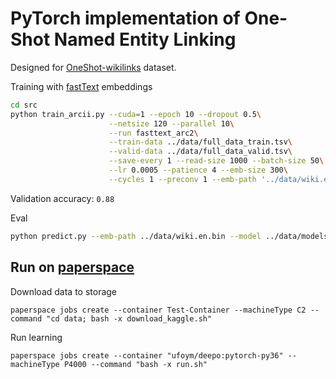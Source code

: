 # PyTorch implementation of One-Shot Named Entity Linking

Designed for [OneShot-wikilinks](https://www.kaggle.com/generall/oneshotwikilinks) dataset.

Training with [fastText](https://fasttext.cc/docs/en/pretrained-vectors.html) embeddings

```bash
cd src
python train_arcii.py --cuda=1 --epoch 10 --dropout 0.5\
                      --netsize 120 --parallel 10\
                      --run fasttext_arc2\
                      --train-data ../data/full_data_train.tsv\
                      --valid-data ../data/full_data_valid.tsv\
                      --save-every 1 --read-size 1000 --batch-size 50\
                      --lr 0.0005 --patience 4 --emb-size 300\
                      --cycles 1 --preconv 1 --emb-path '../data/wiki.en.bin' |& tee run.sh.log
```

Validation accuracy: `0.88`

Eval

```bash
python predict.py --emb-path ../data/wiki.en.bin --model ../data/models/ARC2_best.pth --input <input_file>
```


## Run on [paperspace](https://paperspace.com)

Download data to storage

```
paperspace jobs create --container Test-Container --machineType C2 --command "cd data; bash -x download_kaggle.sh"
```

Run learning

```
paperspace jobs create --container "ufoym/deepo:pytorch-py36" --machineType P4000 --command "bash -x run.sh"
```


